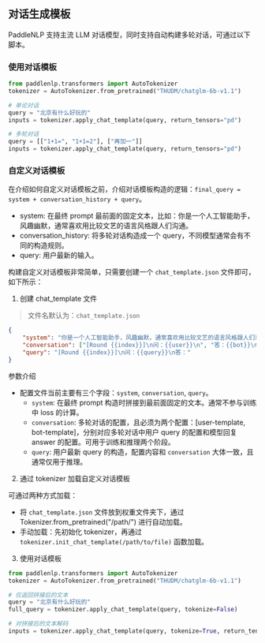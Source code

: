 ## 对话生成模板

PaddleNLP 支持主流 LLM 对话模型，同时支持自动构建多轮对话，可通过以下脚本。

### 使用对话模板

```python
from paddlenlp.transformers import AutoTokenizer
tokenizer = AutoTokenizer.from_pretrained("THUDM/chatglm-6b-v1.1")

# 单论对话
query = "北京有什么好玩的"
inputs = tokenizer.apply_chat_template(query, return_tensors="pd")

# 多轮对话
query = [["1+1=", "1+1=2"], ["再加一"]]
inputs = tokenizer.apply_chat_template(query, return_tensors="pd")
```

### 自定义对话模板

在介绍如何自定义对话模板之前，介绍对话模板构造的逻辑：`final_query = system + conversation_history + query`。

* system: 在最终 prompt 最前面的固定文本，比如：你是一个人工智能助手，风趣幽默，通常喜欢用比较文艺的语言风格跟人们沟通。
* conversation_history: 将多轮对话构造成一个 query，不同模型通常会有不同的构造规则。
* query: 用户最新的输入。

构建自定义对话模板非常简单，只需要创建一个 `chat_template.json` 文件即可，如下所示：

1. 创建 chat_template 文件

> 文件名默认为：`chat_template.json`

```json
{
    "system": "你是一个人工智能助手，风趣幽默，通常喜欢用比较文艺的语言风格跟人们沟通。",
    "conversation": ["[Round {{index}}]\n问：{{user}}\n", "答：{{bot}}\n"],
    "query": "[Round {{index}}]\n问：{{query}}\n答："
}
```

参数介绍

* 配置文件当前主要有三个字段：`system`, `conversation`, `query`。
  * `system`: 在最终 prompt 构造时拼接到最前面固定的文本。通常不参与训练中 loss 的计算。
  * `conversation`: 多轮对话的配置，且必须为两个配置：[user-template, bot-template]，分别对应多轮对话中用户 query 的配置和模型回复 answer 的配置。可用于训练和推理两个阶段。
  * `query`: 用户最新 query 的构造，配置内容和 `conversation` 大体一致，且通常仅用于推理。

2. 通过 tokenizer 加载自定义对话模板

可通过两种方式加载：
* 将 `chat_template.json` 文件放到权重文件夹下，通过 Tokenizer.from_pretrained("/path/") 进行自动加载。
* 手动加载：先初始化 tokenizer，再通过 `tokenizer.init_chat_template(/path/to/file)` 函数加载。

3. 使用对话模板

```python
from paddlenlp.transformers import AutoTokenizer
tokenizer = AutoTokenizer.from_pretrained("THUDM/chatglm-6b-v1.1")

# 仅返回拼接后的文本
query = "北京有什么好玩的"
full_query = tokenizer.apply_chat_template(query, tokenize=False)

# 对拼接后的文本解码
inputs = tokenizer.apply_chat_template(query, tokenize=True, return_tensors="pd")
```
